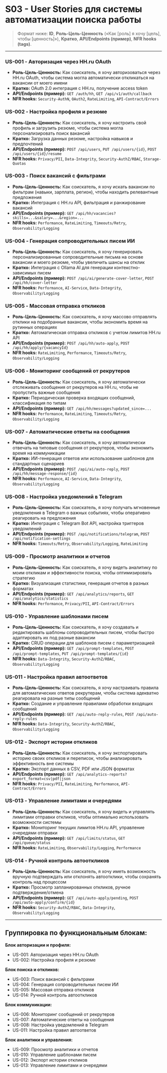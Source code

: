 # S03 - User Stories для системы автоматизации поиска работы

> Формат ниже:
> **ID**, **Роль-Цель-Ценность** («Как [роль] я хочу [цель], чтобы [ценность]»), **Кратко**, **API/Endpoints (пример)**, **NFR hooks (tags)**.

---

### US-001 - Авторизация через HH.ru OAuth
* **Роль-Цель-Ценность:** Как соискатель, я хочу авторизоваться через HH.ru OAuth, чтобы система могла автоматически откликаться на вакансии от моего имени
* **Кратко:** OAuth 2.0 интеграция с HH.ru, получение access token
* **API/Endpoints (пример):** `GET /auth/hh`, `GET /api/v1/auth/callback`
* **NFR hooks:** `Security-AuthN`, `OAuth2`, `RateLimiting`, `API-Contract/Errors`

### US-002 - Настройка профиля и резюме
* **Роль-Цель-Ценность:** Как соискатель, я хочу настроить свой профиль и загрузить резюме, чтобы система могла персонализировать поиск вакансий
* **Кратко:** Загрузка данных резюме, настройка навыков и предпочтений
* **API/Endpoints (пример):** `POST /api/users`, `PUT /api/users/{id}`, `POST /api/users/{id}/resume`
* **NFR hooks:** `Privacy/PII`, `Data-Integrity`, `Security-AuthZ/RBAC`, `Storage-Quotas`

### US-003 - Поиск вакансий с фильтрами
* **Роль-Цель-Ценность:** Как соискатель, я хочу искать вакансии по фильтрам (навыки, зарплата, регион), чтобы находить релевантные предложения
* **Кратко:** Интеграция с HH.ru API, фильтрация и ранжирование вакансий
* **API/Endpoints (пример):** `GET /api/hh/vacancies?skills=...&salary=...&region=...`
* **NFR hooks:** `Performance`, `RateLimiting`, `Timeouts/Retry`, `Observability/Logging`

### US-004 - Генерация сопроводительных писем ИИ
* **Роль-Цель-Ценность:** Как соискатель, я хочу генерировать персонализированные сопроводительные письма на основе вакансии и моего резюме, чтобы увеличить шансы на отклик
* **Кратко:** Интеграция с Ollama AI для генерации контекстно-зависимых писем
* **API/Endpoints (пример):** `POST /api/ai/generate-cover-letter`, `POST /api/hh/cover-letter`
* **NFR hooks:** `Performance`, `AI-Service`, `Data-Integrity`, `Observability/Logging`

### US-005 - Массовая отправка откликов
* **Роль-Цель-Ценность:** Как соискатель, я хочу массово отправлять отклики на подобранные вакансии, чтобы экономить время на рутинных операциях
* **Кратко:** Автоматическая отправка откликов с учетом лимитов HH.ru API
* **API/Endpoints (пример):** `POST /api/hh/auto-apply`, `POST /api/hh/apply/{vacancyId}`
* **NFR hooks:** `RateLimiting`, `Performance`, `Timeouts/Retry`, `Observability/Logging`

### US-006 - Мониторинг сообщений от рекрутеров
* **Роль-Цель-Ценность:** Как соискатель, я хочу автоматически отслеживать сообщения от рекрутеров на HH.ru, чтобы не пропустить важные сообщения
* **Кратко:** Периодическая проверка входящих сообщений, классификация по типам
* **API/Endpoints (пример):** `GET /api/hh/messages?updated_since=...`
* **NFR hooks:** `Performance`, `RateLimiting`, `Timeouts/Retry`, `Observability/Logging`

### US-007 - Автоматические ответы на сообщения
* **Роль-Цель-Ценность:** Как соискатель, я хочу автоматически отвечать на типовые сообщения от рекрутеров, чтобы экономить время на коммуникации
* **Кратко:** ИИ-генерация ответов или использование шаблонов для стандартных сценариев
* **API/Endpoints (пример):** `POST /api/ai/auto-reply`, `POST /api/hh/message-response/{id}`
* **NFR hooks:** `Performance`, `AI-Service`, `Data-Integrity`, `Observability/Logging`

### US-008 - Настройка уведомлений в Telegram
* **Роль-Цель-Ценность:** Как соискатель, я хочу получать мгновенные уведомления в Telegram о важных событиях, чтобы оперативно реагировать на предложения
* **Кратко:** Интеграция с Telegram Bot API, настройка триггеров уведомлений
* **API/Endpoints (пример):** `POST /api/notifications/telegram`, `POST /api/notification-settings`
* **NFR hooks:** `Timeouts/Retry`, `Observability/Logging`, `RateLimiting`

### US-009 - Просмотр аналитики и отчетов
* **Роль-Цель-Ценность:** Как соискатель, я хочу видеть аналитику по моим откликам и эффективности поиска, чтобы оптимизировать стратегию
* **Кратко:** Визуализация статистики, генерация отчетов в разных форматах
* **API/Endpoints (пример):** `GET /api/analytics/reports`, `GET /api/analytics/statistics`
* **NFR hooks:** `Performance`, `Privacy/PII`, `API-Contract/Errors`

### US-010 - Управление шаблонами писем
* **Роль-Цель-Ценность:** Как соискатель, я хочу создавать и редактировать шаблоны сопроводительных писем, чтобы быстро адаптировать их под разные вакансии
* **Кратко:** CRUD операции для шаблонов писем с параметризацией
* **API/Endpoints (пример):** `GET /api/prompt-templates`, `POST /api/prompt-templates`, `PUT /api/prompt-templates/{id}`
* **NFR hooks:** `Data-Integrity`, `Security-AuthZ/RBAC`, `Observability/Logging`

### US-011 - Настройка правил автоответов
* **Роль-Цель-Ценность:** Как соискатель, я хочу настраивать правила для автоматических ответов рекрутерам, чтобы система адекватно реагировала на разные типы сообщений
* **Кратко:** Создание и управление правилами обработки входящих сообщений
* **API/Endpoints (пример):** `GET /api/auto-reply-rules`, `POST /api/auto-reply-rules`
* **NFR hooks:** `Data-Integrity`, `Security-AuthZ/RBAC`, `Observability/Logging`

### US-012 - Экспорт истории откликов
* **Роль-Цель-Ценность:** Как соискатель, я хочу экспортировать историю своих откликов и переписок, чтобы анализировать эффективность вне системы
* **Кратко:** Экспорт данных в CSV, PDF или JSON форматах
* **API/Endpoints (пример):** `GET /api/analytics-reports?export_format=csv|pdf|json`
* **NFR hooks:** `Privacy/PII`, `RateLimiting`, `Performance`, `API-Contract/Errors`

### US-013 - Управление лимитами и очередями
* **Роль-Цель-Ценность:** Как соискатель, я хочу видеть и управлять лимитами отправки откликов, чтобы оптимально использовать возможности системы
* **Кратко:** Мониторинг текущих лимитов HH.ru API, управление очередями отправки
* **API/Endpoints (пример):** `GET /api/limits/status`, `GET /api/queue/status`
* **NFR hooks:** `RateLimiting`, `Observability/Logging`, `Performance`

### US-014 - Ручной контроль автооткликов
* **Роль-Цель-Ценность:** Как соискатель, я хочу иметь возможность вручную подтверждать или отклонять автоотклики, чтобы сохранять контроль над процессом
* **Кратко:** Просмотр запланированных откликов, ручное подтверждение/отмена
* **API/Endpoints (пример):** `GET /api/auto-apply/pending`, `POST /api/auto-apply/confirm/{id}`
* **NFR hooks:** `Security-AuthZ/RBAC`, `Data-Integrity`, `Observability/Logging`

---

## Группировка по функциональным блокам:

**Блок авторизации и профиля:**
- US-001: Авторизация через HH.ru OAuth
- US-002: Настройка профиля и резюме

**Блок поиска и откликов:**
- US-003: Поиск вакансий с фильтрами
- US-004: Генерация сопроводительных писем ИИ
- US-005: Массовая отправка откликов
- US-014: Ручной контроль автооткликов

**Блок коммуникации:**
- US-006: Мониторинг сообщений от рекрутеров
- US-007: Автоматические ответы на сообщения
- US-008: Настройка уведомлений в Telegram
- US-011: Настройка правил автоответов

**Блок аналитики и управления:**
- US-009: Просмотр аналитики и отчетов
- US-010: Управление шаблонами писем
- US-012: Экспорт истории откликов
- US-013: Управление лимитами и очередями